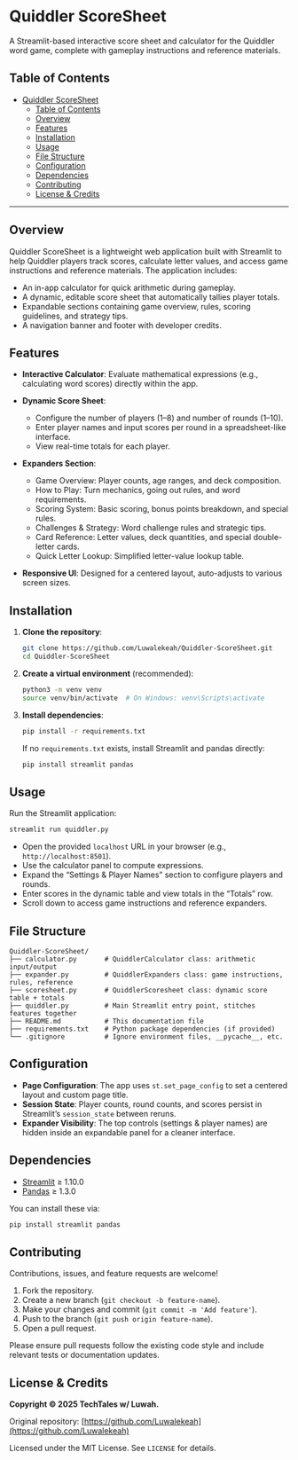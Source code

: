 # Quiddler ScoreSheet

A Streamlit-based interactive score sheet and calculator for the Quiddler word game, complete with gameplay instructions and reference materials.

## Table of Contents

- [Quiddler ScoreSheet](#quiddler-scoresheet)
  - [Table of Contents](#table-of-contents)
  - [Overview](#overview)
  - [Features](#features)
  - [Installation](#installation)
  - [Usage](#usage)
  - [File Structure](#file-structure)
  - [Configuration](#configuration)
  - [Dependencies](#dependencies)
  - [Contributing](#contributing)
  - [License \& Credits](#license--credits)

---

## Overview

Quiddler ScoreSheet is a lightweight web application built with Streamlit to help Quiddler players track scores, calculate letter values, and access game instructions and reference materials. The application includes:

* An in-app calculator for quick arithmetic during gameplay.
* A dynamic, editable score sheet that automatically tallies player totals.
* Expandable sections containing game overview, rules, scoring guidelines, and strategy tips.
* A navigation banner and footer with developer credits.

## Features

* **Interactive Calculator**: Evaluate mathematical expressions (e.g., calculating word scores) directly within the app.
* **Dynamic Score Sheet**:

  * Configure the number of players (1–8) and number of rounds (1–10).
  * Enter player names and input scores per round in a spreadsheet-like interface.
  * View real-time totals for each player.
* **Expanders Section**:

  * Game Overview: Player counts, age ranges, and deck composition.
  * How to Play: Turn mechanics, going out rules, and word requirements.
  * Scoring System: Basic scoring, bonus points breakdown, and special rules.
  * Challenges & Strategy: Word challenge rules and strategic tips.
  * Card Reference: Letter values, deck quantities, and special double-letter cards.
  * Quick Letter Lookup: Simplified letter-value lookup table.
* **Responsive UI**: Designed for a centered layout, auto-adjusts to various screen sizes.

## Installation

1. **Clone the repository**:

   ```sh
   git clone https://github.com/Luwalekeah/Quiddler-ScoreSheet.git
   cd Quiddler-ScoreSheet
   ```
2. **Create a virtual environment** (recommended):

   ```sh
   python3 -m venv venv
   source venv/bin/activate  # On Windows: venv\Scripts\activate
   ```
3. **Install dependencies**:

   ```sh
   pip install -r requirements.txt
   ```

   If no `requirements.txt` exists, install Streamlit and pandas directly:

   ```sh
   pip install streamlit pandas
   ```

## Usage

Run the Streamlit application:

```sh
streamlit run quiddler.py
```

* Open the provided `localhost` URL in your browser (e.g., `http://localhost:8501`).
* Use the calculator panel to compute expressions.
* Expand the “Settings & Player Names” section to configure players and rounds.
* Enter scores in the dynamic table and view totals in the “Totals” row.
* Scroll down to access game instructions and reference expanders.

## File Structure

```
Quiddler-ScoreSheet/
├── calculator.py       # QuiddlerCalculator class: arithmetic input/output
├── expander.py         # QuiddlerExpanders class: game instructions, rules, reference
├── scoresheet.py       # QuiddlerScoresheet class: dynamic score table + totals
├── quiddler.py         # Main Streamlit entry point, stitches features together
├── README.md           # This documentation file
├── requirements.txt    # Python package dependencies (if provided)
└── .gitignore          # Ignore environment files, __pycache__, etc.
```

## Configuration

* **Page Configuration**: The app uses `st.set_page_config` to set a centered layout and custom page title.
* **Session State**: Player counts, round counts, and scores persist in Streamlit’s `session_state` between reruns.
* **Expander Visibility**: The top controls (settings & player names) are hidden inside an expandable panel for a cleaner interface.

## Dependencies

* [Streamlit](https://streamlit.io/) ≥ 1.10.0
* [Pandas](https://pandas.pydata.org/) ≥ 1.3.0

You can install these via:

```sh
pip install streamlit pandas
```

## Contributing

Contributions, issues, and feature requests are welcome!

1. Fork the repository.
2. Create a new branch (`git checkout -b feature-name`).
3. Make your changes and commit (`git commit -m 'Add feature'`).
4. Push to the branch (`git push origin feature-name`).
5. Open a pull request.

Please ensure pull requests follow the existing code style and include relevant tests or documentation updates.

## License & Credits

**Copyright © 2025 TechTales w/ Luwah.**

Original repository: [https://github.com/Luwalekeah](https://github.com/Luwalekeah)

Licensed under the MIT License. See `LICENSE` for details.
